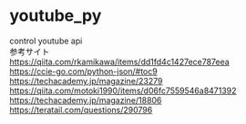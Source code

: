 # youtube_py
control youtube api
<br>
参考サイト<br>
https://qiita.com/rkamikawa/items/dd1fd4c1427ece787eea <br>
https://ccie-go.com/python-json/#toc9 <br>
https://techacademy.jp/magazine/23279 <br>
https://qiita.com/motoki1990/items/d06fc7559546a8471392 <br>
https://techacademy.jp/magazine/18806 <br>
https://teratail.com/questions/290796 <br>
